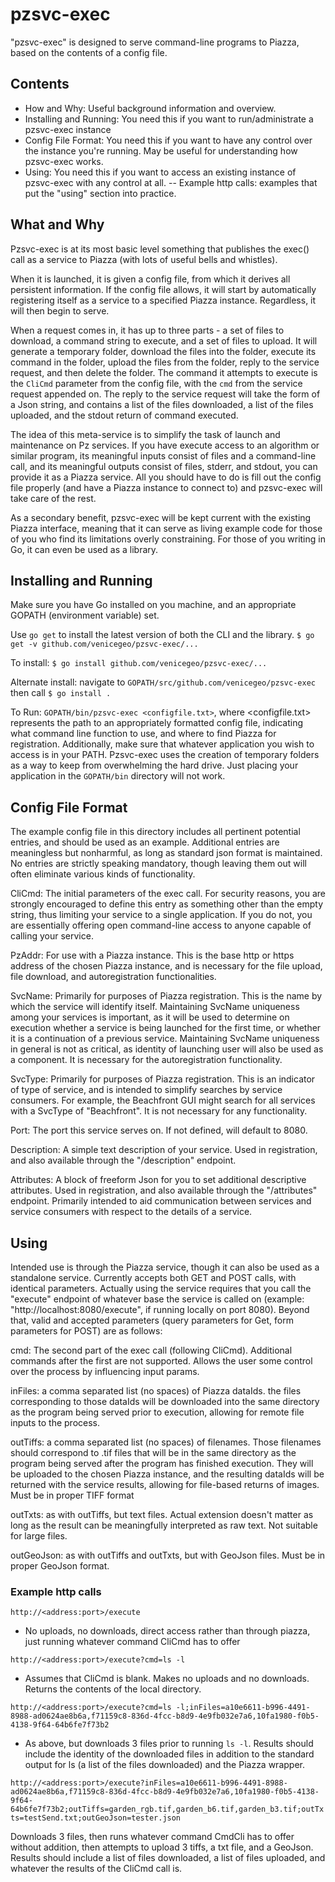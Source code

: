 # pzsvc-exec

"pzsvc-exec" is designed to serve command-line programs to Piazza, based on the contents of a config file.

## Contents

- How and Why: Useful background information and overview.
- Installing and Running: You need this if you want to run/administrate a pzsvc-exec instance
- Config File Format: You need this if you want to have any control over the instance you're running.  May be useful for understanding how pzsvc-exec works.
- Using: You need this if you want to access an existing instance of pzsvc-exec with any control at all.
-- Example http calls: examples that put the "using" section into practice.

## What and Why

Pzsvc-exec is at its most basic level something that publishes the exec() call as a service to Piazza (with lots of useful bells and whistles).

When it is launched, it is given a config file, from which it derives all persistent information.  If the config file allows, it will start by automatically registering itself as a service to a specified Piazza instance.  Regardless, it will then begin to serve.

When a request comes in, it has up to three parts - a set of files to download, a command string to execute, and a set of files to upload.  It will generate a temporary folder, download the files into the folder, execute its command in the folder, upload the files from the folder, reply to the service request, and then delete the folder.  The command it attempts to execute is the `CliCmd` parameter from the config file, with the `cmd` from the service request appended on.  The reply to the service request will take the form of a Json string, and contains a list of the files downloaded, a list of the files uploaded, and the stdout return of command executed.

The idea of this meta-service is to simplify the task of launch and maintenance on Pz services.  If you have execute access to an algorithm or similar program, its meaningful inputs consist of files and a command-line call, and its meaningful outputs consist of files, stderr, and stdout, you can provide it as a Piazza service.  All you should have to do is fill out the config file properly (and have a Piazza instance to connect to) and pzsvc-exec will take care of the rest.

As a secondary benefit, pzsvc-exec will be kept current with the existing Piazza interface, meaning that it can serve as living example code for those of you who find its limitations overly constraining.  For those of you writing in Go, it can even be used as a library.

## Installing and Running

Make sure you have Go installed on you machine, and an appropriate GOPATH (environment variable) set.

Use `go get` to install the latest version of both the CLI and the library.
	`$ go get -v github.com/venicegeo/pzsvc-exec/...`

To install:
	`$ go install github.com/venicegeo/pzsvc-exec/...`

Alternate install:
	navigate to `GOPATH/src/github.com/venicegeo/pzsvc-exec`
	then call `$ go install .`

To Run:
	`GOPATH/bin/pzsvc-exec <configfile.txt>`, where <configfile.txt> represents the path to an appropriately formatted config file, indicating what command line function to use, and where to find Piazza for registration.  Additionally, make sure that whatever application you wish to access is in your PATH.  Pzsvc-exec uses the creation of temporary folders as a way to keep from overwhelming the hard drive.  Just placing your application in the `GOPATH/bin` directory will not work.

## Config File Format

The example config file in this directory includes all pertinent potential entries, and should be used as an example.  Additional entries are meaningless but nonharmful, as long as standard json format is maintained.  No entries are strictly speaking mandatory, though leaving them out will often eliminate various kinds of functionality.

CliCmd: The initial parameters of the exec call.  For security reasons, you are strongly encouraged to define this entry as something other than the empty string, thus limiting your service to a single application.  If you do not, you are essentially offering open command-line access to anyone capable of calling your service.  

PzAddr: For use with a Piazza instance.  This is the base http or https address of the chosen Piazza instance, and is necessary for the file upload, file download, and autoregistration functionalities.

SvcName: Primarily for purposes of Piazza registration.  This is the name by which the service will identify itself.  Maintaining SvcName uniqueness among your services is important, as it will be used to determine on execution whether a service is being launched for the first time, or whether it is a continuation of a previous service.  Maintaining SvcName uniqueness in general is not as critical, as identity of launching user will also be used as a component.  It is necessary for the autoregistration functionality.

SvcType: Primarily for purposes of Piazza registration.  This is an indicator of type of service, and is intended to simplify searches by service consumers.  For example, the Beachfront GUI might search for all services with a SvcType of "Beachfront".  It is not necessary for any functionality.

Port: The port this service serves on.  If not defined, will default to 8080.

Description: A simple text description of your service.  Used in registration, and also available through the "/description" endpoint.

Attributes: A block of freeform Json for you to set additional descriptive attributes.  Used in registration, and also available through the "/attributes" endpoint.  Primarily intended to aid communication between services and service consumers with respect to the details of a service.

## Using

Intended use is through the Piazza service, though it can also be used as a standalone service.  Currently accepts both GET and POST calls, with identical parameters.  Actually using the service requires that you call the "execute" endpoint of whatever base the service is called on (example: "http://localhost:8080/execute", if running locally on port 8080).  Beyond that, valid and accepted parameters (query parameters for Get, form parameters for POST) are as follows:

cmd: The second part of the exec call (following CliCmd).  Additional commands after the first are not supported.  Allows the user some control over the process by influencing input params.

inFiles: a comma separated list (no spaces) of Piazza dataIds.  the files corresponding to those dataIds will be downloaded into the same directory as the program being served prior to execution, allowing for remote file inputs to the process.

outTiffs: a comma separated list (no spaces) of filenames.  Those filenames should correspond to .tif files that will be in the same directory as the program being served after the program has finished execution.  They will be uploaded to the chosen Piazza instance, and the resulting dataIds will be returned with the service results, allowing for file-based returns of images.  Must be in proper TIFF format

outTxts: as with outTiffs, but text files.  Actual extension doesn't matter as long as the result can be meaningfully interpreted as raw text.  Not suitable for large files.

outGeoJson: as with outTiffs and outTxts, but with GeoJson files.  Must be in proper GeoJson format.

### Example http calls

`http://<address:port>/execute`
- No uploads, no downloads, direct access rather than through piazza, just running whatever command CliCmd has to offer

`http://<address:port>/execute?cmd=ls -l`
- Assumes that CliCmd is blank.  Makes no uploads and no downloads.  Returns the contents of the local directory.

`http://<address:port>/execute?cmd=ls -l;inFiles=a10e6611-b996-4491-8988-ad0624ae8b6a,f71159c8-836d-4fcc-b8d9-4e9fb032e7a6,10fa1980-f0b5-4138-9f64-64b6fe7f73b2`
- As above, but downloads 3 files prior to running `ls -l`.  Results should include the identity of the downloaded files in addition to the standard output for ls (a list of the files downloaded) and the Piazza wrapper.

`http://<address:port>/execute?inFiles=a10e6611-b996-4491-8988-ad0624ae8b6a,f71159c8-836d-4fcc-b8d9-4e9fb032e7a6,10fa1980-f0b5-4138-9f64-64b6fe7f73b2;outTiffs=garden_rgb.tif,garden_b6.tif,garden_b3.tif;outTxts=testSend.txt;outGeoJson=tester.json`

Downloads 3 files, then runs whatever command CmdCli has to offer without addition, then attempts to upload 3 tiffs, a txt file, and a GeoJson.  Results should include a list of files downloaded, a list of files uploaded, and whatever the results of the CliCmd call is.